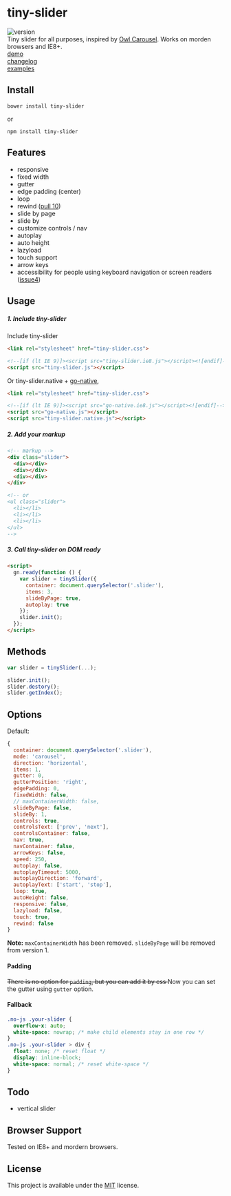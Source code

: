 # tiny-slider
![version](https://img.shields.io/badge/Version-0.6.6-green.svg)   
Tiny slider for all purposes, inspired by [Owl Carousel](http://owlcarousel.owlgraphic.com/).
Works on morden browsers and IE8+.   
[demo](http://creatiointl.org/william/tiny-slider/v1/demo/)   
[changelog](changelog.md)  
[examples](examples.md)  

## Install
```
bower install tiny-slider
```
or
```
npm install tiny-slider
```

## Features
- responsive
- fixed width
- gutter
- edge padding (center)
- loop
- rewind ([pull 10](https://github.com/ganlanyuan/tiny-slider/pull/10))
- slide by page
- slide by
- customize controls / nav
- autoplay
- auto height
- lazyload
- touch support
- arrow keys
- accessibility for people using keyboard navigation or screen readers ([issue4](https://github.com/ganlanyuan/tiny-slider/issues/4))

## Usage
##### 1. Include tiny-slider
Include tiny-slider
```html
<link rel="stylesheet" href="tiny-slider.css">

<!--[if (lt IE 9)]><script src="tiny-slider.ie8.js"></script><![endif]-->
<script src="tiny-slider.js"></script>
```
Or tiny-slider.native + [go-native](https://github.com/ganlanyuan/go-native),
```html
<link rel="stylesheet" href="tiny-slider.css">

<!--[if (lt IE 9)]><script src="go-native.ie8.js"></script><![endif]-->
<script src="go-native.js"></script>
<script src="tiny-slider.native.js"></script>
```
##### 2. Add your markup
```html
<!-- markup -->
<div class="slider">
  <div></div>
  <div></div>
  <div></div>
</div>

<!-- or 
<ul class="slider">
  <li></li>
  <li></li>
  <li></li>
</ul> 
-->
```
##### 3. Call tiny-slider on DOM ready
```html
<script>
  gn.ready(function () {
    var slider = tinySlider({
      container: document.querySelector('.slider'),
      items: 3,
      slideByPage: true,
      autoplay: true
    });
    slider.init();
  });
</script>
```
## Methods
```javascript
var slider = tinySlider(...);

slider.init();
slider.destory();
slider.getIndex();
```
## Options
Default:
```javascript
{
  container: document.querySelector('.slider'),
  mode: 'carousel',
  direction: 'horizontal',
  items: 1,
  gutter: 0,
  gutterPosition: 'right',
  edgePadding: 0,
  fixedWidth: false,
  // maxContainerWidth: false,
  slideByPage: false,
  slideBy: 1,
  controls: true,
  controlsText: ['prev', 'next'],
  controlsContainer: false,
  nav: true,
  navContainer: false,
  arrowKeys: false,
  speed: 250,
  autoplay: false,
  autoplayTimeout: 5000,
  autoplayDirection: 'forward',
  autoplayText: ['start', 'stop'],
  loop: true,
  autoHeight: false,
  responsive: false,
  lazyload: false,
  touch: true,
  rewind: false
}
```
**Note:** `maxContainerWidth` has been removed. `slideByPage` will be removed from version 1.

#### Padding
<del>There is no option for `padding`, but you can add it by css </del>
Now you can set the gutter using `gutter` option.

#### Fallback
```css
.no-js .your-slider { 
  overflow-x: auto; 
  white-space: nowrap; /* make child elements stay in one row */
}
.no-js .your-slider > div { 
  float: none; /* reset float */
  display: inline-block;
  white-space: normal; /* reset white-space */
}
```

## Todo
- vertical slider


## Browser Support
Tested on IE8+ and mordern browsers.

## License
This project is available under the [MIT](https://opensource.org/licenses/mit-license.php) license.  
